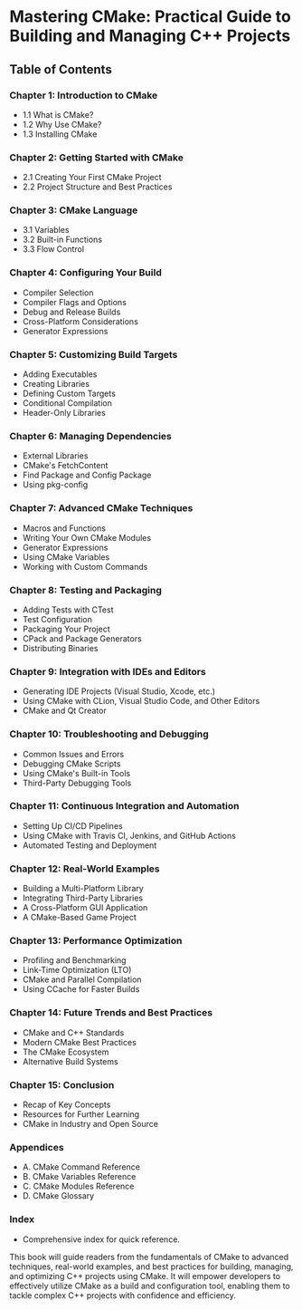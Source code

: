 # Mastering CMake: Practical Guide to Building and Managing C++ Projects

## Table of Contents

### Chapter 1: Introduction to CMake

- 1.1 What is CMake?
- 1.2 Why Use CMake?
- 1.3 Installing CMake

### Chapter 2: Getting Started with CMake

- 2.1 Creating Your First CMake Project
- 2.2 Project Structure and Best Practices

### Chapter 3: CMake Language

- 3.1 Variables
- 3.2 Built-in Functions
- 3.3 Flow Control

### Chapter 4: Configuring Your Build

- Compiler Selection
- Compiler Flags and Options
- Debug and Release Builds
- Cross-Platform Considerations
- Generator Expressions

### Chapter 5: Customizing Build Targets

- Adding Executables
- Creating Libraries
- Defining Custom Targets
- Conditional Compilation
- Header-Only Libraries

### Chapter 6: Managing Dependencies

- External Libraries
- CMake's FetchContent
- Find Package and Config Package
- Using pkg-config

### Chapter 7: Advanced CMake Techniques

- Macros and Functions
- Writing Your Own CMake Modules
- Generator Expressions
- Using CMake Variables
- Working with Custom Commands

### Chapter 8: Testing and Packaging

- Adding Tests with CTest
- Test Configuration
- Packaging Your Project
- CPack and Package Generators
- Distributing Binaries

### Chapter 9: Integration with IDEs and Editors

- Generating IDE Projects (Visual Studio, Xcode, etc.)
- Using CMake with CLion, Visual Studio Code, and Other Editors
- CMake and Qt Creator

### Chapter 10: Troubleshooting and Debugging

- Common Issues and Errors
- Debugging CMake Scripts
- Using CMake's Built-in Tools
- Third-Party Debugging Tools

### Chapter 11: Continuous Integration and Automation

- Setting Up CI/CD Pipelines
- Using CMake with Travis CI, Jenkins, and GitHub Actions
- Automated Testing and Deployment

### Chapter 12: Real-World Examples

- Building a Multi-Platform Library
- Integrating Third-Party Libraries
- A Cross-Platform GUI Application
- A CMake-Based Game Project

### Chapter 13: Performance Optimization

- Profiling and Benchmarking
- Link-Time Optimization (LTO)
- CMake and Parallel Compilation
- Using CCache for Faster Builds

### Chapter 14: Future Trends and Best Practices

- CMake and C++ Standards
- Modern CMake Best Practices
- The CMake Ecosystem
- Alternative Build Systems

### Chapter 15: Conclusion

- Recap of Key Concepts
- Resources for Further Learning
- CMake in Industry and Open Source

### Appendices

- A. CMake Command Reference
- B. CMake Variables Reference
- C. CMake Modules Reference
- D. CMake Glossary

### Index

- Comprehensive index for quick reference.

This book will guide readers from the fundamentals of CMake to advanced techniques, real-world examples, and best practices for building, managing, and optimizing C++ projects using CMake. It will empower developers to effectively utilize CMake as a build and configuration tool, enabling them to tackle complex C++ projects with confidence and efficiency.

